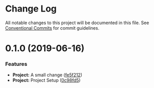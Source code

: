 # Change Log

All notable changes to this project will be documented in this file.
See [Conventional Commits](https://conventionalcommits.org) for commit guidelines.

# 0.1.0 (2019-06-16)


### Features

* **Project:** A small change ([fe5f212](https://github.com/mkinfrared/monorepo-practice/commit/fe5f212))
* **Project:** Project Setup ([0c98fd5](https://github.com/mkinfrared/monorepo-practice/commit/0c98fd5))
